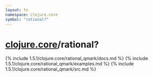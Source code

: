 ```yaml
---
layout: fn
namespace: clojure.core
symbol: "rational?"
---
```


# [clojure.core](../)/rational?

{% include 1.5.1/clojure.core/rational_qmark/docs.md %}
{% include 1.5.1/clojure.core/rational_qmark/examples.md %}
{% include 1.5.1/clojure.core/rational_qmark/src.md %}

